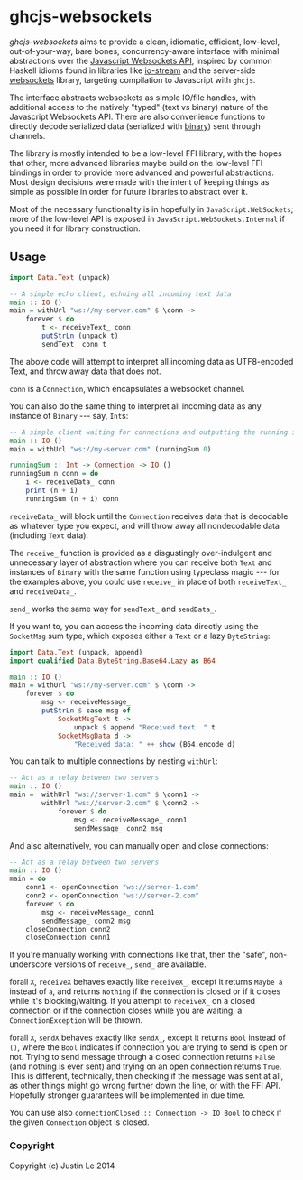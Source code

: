ghcjs-websockets
================

*ghcjs-websockets* aims to provide a clean, idiomatic, efficient, low-level,
out-of-your-way, bare bones, concurrency-aware interface with minimal
abstractions over the [Javascript Websockets API][jsapi], inspired by common
Haskell idioms found in libraries like [io-stream][] and the server-side
[websockets][] library, targeting compilation to Javascript with `ghcjs`.

The interface abstracts websockets as simple IO/file handles, with additional
access to the natively "typed" (text vs binary) nature of the Javascript
Websockets API.  There are also convenience functions to directly decode
serialized data (serialized with [binary][]) sent through channels.

The library is mostly intended to be a low-level FFI library, with the hopes
that other, more advanced libraries maybe build on the low-level FFI bindings
in order to provide more advanced and powerful abstractions.  Most design
decisions were made with the intent of keeping things as simple as possible in
order for future libraries to abstract over it.

Most of the necessary functionality is in hopefully in
`JavaScript.WebSockets`; more of the low-level API is exposed in
`JavaScript.WebSockets.Internal` if you need it for library construction.

[jsapi]: http://www.w3.org/TR/2011/WD-websockets-20110419/
[io-stream]: http://hackage.haskell.org/package/io-streams
[websockets]: http://hackage.haskell.org/package/websockets
[binary]: http://hackage.haskell.org/package/binary

Usage
-----

```haskell
import Data.Text (unpack)

-- A simple echo client, echoing all incoming text data
main :: IO ()
main = withUrl "ws://my-server.com" $ \conn ->
    forever $ do
        t <- receiveText_ conn
        putStrLn (unpack t)
        sendText_ conn t
```

The above code will attempt to interpret all incoming data as UTF8-encoded
Text, and throw away data that does not.

`conn` is a `Connection`, which encapsulates a websocket channel.

You can also do the same thing to interpret all incoming data as any instance
of `Binary` --- say, `Int`s:

```haskell
-- A simple client waiting for connections and outputting the running sum
main :: IO ()
main = withUrl "ws://my-server.com" (runningSum 0)

runningSum :: Int -> Connection -> IO ()
runningSum n conn = do
    i <- receiveData_ conn
    print (n + i)
    runningSum (n + i) conn
```

`receiveData_` will block until the `Connection` receives data that is
decodable as whatever type you expect, and will throw away all nondecodable
data (including `Text` data).

The `receive_` function is provided as a disgustingly over-indulgent and
unnecessary layer of abstraction where you can receive both `Text` and
instances of `Binary` with the same function using typeclass magic --- for the
examples above, you could use `receive_` in place of both `receiveText_` and
`receiveData_`.

`send_` works the same way for `sendText_` and `sendData_`.

If you want to, you can access the incoming data directly using the
`SocketMsg` sum type, which exposes either a `Text` or a lazy `ByteString`:

```haskell
import Data.Text (unpack, append)
import qualified Data.ByteString.Base64.Lazy as B64

main :: IO ()
main = withUrl "ws://my-server.com" $ \conn ->
    forever $ do
        msg <- receiveMessage_
        putStrLn $ case msg of
            SocketMsgText t ->
                unpack $ append "Received text: " t
            SocketMsgData d ->
                "Received data: " ++ show (B64.encode d)
```

You can talk to multiple connections by nesting `withUrl`:

```haskell
-- Act as a relay between two servers
main :: IO ()
main =  withUrl "ws://server-1.com" $ \conn1 ->
        withUrl "ws://server-2.com" $ \conn2 ->
            forever $ do
                msg <- receiveMessage_ conn1
                sendMessage_ conn2 msg
```

And also alternatively, you can manually open and close connections:

```haskell
-- Act as a relay between two servers
main :: IO ()
main = do
    conn1 <- openConnection "ws://server-1.com"
    conn2 <- openConnection "ws://server-2.com"
    forever $ do
        msg <- receiveMessage_ conn1
        sendMessage_ conn2 msg
    closeConnection conn2
    closeConnection conn1
```

If you're manually working with connections like that, then the "safe",
non-underscore versions of `receive_`, `send_` are available.

forall `X`, `receiveX` behaves exactly like `receiveX_`, except it returns
`Maybe a` instead of `a`, and returns `Nothing` if the connection is closed or
if it closes while it's blocking/waiting.  If you attempt to `receiveX_` on a
closed connection or if the connection closes while you are waiting, a
`ConnectionException` will be thrown.

forall `X`, `sendX` behaves exactly like `sendX_`, except it returns `Bool`
instead of `()`, where the `Bool` indicates if connection you are trying to
send is open or not.  Trying to send message through a closed connection
returns `False` (and nothing is ever sent) and trying on an open connection
returns `True`.  This is different, technically, then checking if the message
was sent at all, as other things might go wrong further down the line, or with
the FFI API.  Hopefully stronger guarantees will be implemented in due time.

You can use also `connectionClosed :: Connection -> IO Bool` to check if the
given `Connection` object is closed.

### Copyright

Copyright (c) Justin Le 2014

